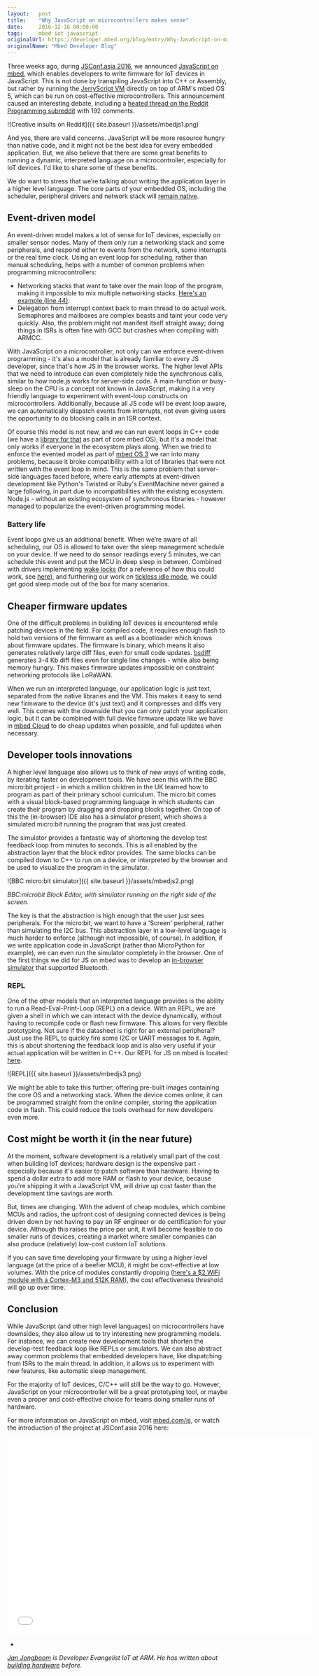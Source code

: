 ```yaml
---
layout:   post
title:    "Why JavaScript on microcontrollers makes sense"
date:     2016-12-16 00:00:00
tags:     mbed iot javascript
originalUrl: https://developer.mbed.org/blog/entry/Why-JavaScript-on-microcontrollers-makes/
originalName: "Mbed Developer Blog"
---
```


Three weeks ago, during [JSConf.asia 2016](http://jsconf.asia/), we announced [JavaScript on mbed](https://developer.mbed.org/javascript-on-mbed/), which enables developers to write firmware for IoT devices in JavaScript. This is not done by transpiling JavaScript into C++ or Assembly, but rather by running the [JerryScript VM](http://jerryscript.net) directly on top of ARM's mbed OS 5, which can be run on cost-effective microcontrollers. This announcement caused an interesting debate, including a [heated thread on the Reddit Programming subreddit](https://www.reddit.com/r/programming/comments/5etrbo/building_iot_devices_with_javascript_run_js_on_2/) with 192 comments.

<!--more-->

![Creative insults on Reddit]({{ site.baseurl }}/assets/mbedjs1.png)

And yes, there are valid concerns. JavaScript will be more resource hungry than native code, and it might not be the best idea for every embedded application. But, we also believe that there are some great benefits to running a dynamic, interpreted language on a microcontroller, especially for IoT devices. I'd like to share some of these benefits.

We do want to stress that we’re talking about writing the application layer in a higher level language. The core parts of your embedded OS, including the scheduler, peripheral drivers and network stack will [remain native](https://developer.mbed.org/blog/entry/Using-mbed-libraries-with-JerryScript/).

## Event-driven model

An event-driven model makes a lot of sense for IoT devices, especially on smaller sensor nodes. Many of them only run a networking stack and some peripherals, and respond either to events from the network, some interrupts or the real time clock. Using an event loop for scheduling, rather than manual scheduling, helps with a number of common problems when programming microcontrollers:

* Networking stacks that want to take over the main loop of the program, making it impossible to mix multiple networking stacks. [Here's an example (line 44)](https://developer.mbed.org/teams/mbed-x/code/SimpleBLE-Example/file/1e3a5f498574/main.cpp).
* Delegation from interrupt context back to main thread to do actual work. Semaphores and mailboxes are complex beasts and taint your code very quickly. Also, the problem might not manifest itself straight away; doing things in ISRs is often fine with GCC but crashes when compiling with ARMCC.

With JavaScript on a microcontroller, not only can we enforce event-driven programming - it's also a model that is already familiar to every JS developer, since that's how JS in the browser works. The higher level APIs that we need to introduce can even completely hide the synchronous calls, similar to how node.js works for server-side code. A main-function or busy-sleep on the CPU is a concept not known in JavaScript, making it a very friendly language to experiment with event-loop constructs on microcontrollers. Additionally, because all JS code will be event loop aware, we can automatically dispatch events from interrupts, not even giving users the opportunity to do blocking calls in an ISR context.

Of course this model is not new, and we can run event loops in C++ code (we have a [library for that](https://github.com/ARMmbed/mbed-events) as part of core mbed OS), but it's a model that only works if everyone in the ecosystem plays along. When we tried to enforce the evented model as part of [mbed OS 3](https://docs.mbed.com/docs/getting-started-mbed-os/en/latest/Full_Guide/MINAR/) we ran into many problems, because it broke compatibility with a lot of libraries that were not written with the event loop in mind. This is the same problem that server-side languages faced before, where early attempts at event-driven development like Python's Twisted or Ruby's EventMachine never gained a large following, in part due to incompatibilities with the existing ecosystem. Node.js - without an existing ecosystem of synchronous libraries - however managed to popularize the event-driven programming model.

### Battery life

Event loops give us an additional benefit. When we’re aware of all scheduling, our OS is allowed to take over the sleep management schedule on your device. If we need to do sensor readings every 5 minutes, we can schedule this event and put the MCU in deep sleep in between. Combined with drivers implementing [wake locks](https://developer.android.com/reference/android/os/PowerManager.WakeLock.html) (for a reference of how this could work, see [here](https://github.com/ARMmbed/mbed-hal-silabs/blob/master/source/sleep.c#L42)), and furthering our work on [tickless idle mode](https://github.com/ARMmbed/mbed-os/pull/2547), we could get good sleep mode out of the box for many scenarios.

## Cheaper firmware updates

One of the difficult problems in building IoT devices is encountered while patching devices in the field. For compiled code, it requires enough flash to hold two versions of the firmware as well as a bootloader which knows about firmware updates. The firmware is binary, which means it also generates relatively large diff files, even for small code updates. [bsdiff](http://www.daemonology.net/bsdiff/) generates 3-4 Kb diff files even for single line changes - while also being memory hungry. This makes firmware updates impossible on constraint networking protocols like LoRaWAN.

When we run an interpreted language, our application logic is just text, separated from the native libraries and the VM. This makes it easy to send new firmware to the device (it's just text) and it compresses and diffs very well. This comes with the downside that you can only patch your application logic, but it can be combined with full device firmware update like we have in [mbed Cloud](http://cloud.mbed.com) to do cheap updates when possible, and full updates when necessary.

## Developer tools innovations

A higher level language also allows us to think of new ways of writing code, by iterating faster on development tools. We have seen this with the BBC micro:bit project - in which a million children in the UK learned how to program as part of their primary school curriculum. The micro:bit comes with a visual block-based programming language in which students can create their program by dragging and dropping blocks together. On top of this the (in-browser) IDE also has a simulator present, which shows a simulated micro:bit running the program that was just created.

The simulator provides a fantastic way of shortening the develop test feedback loop from minutes to seconds. This is all enabled by the abstraction layer that the block editor provides. The same blocks can be compiled down to C++ to run on a device, or interpreted by the browser and be used to visualize the program in the simulator.



![BBC micro:bit simulator]({{ site.baseurl }}/assets/mbedjs2.png)

*BBC:microbit Block Editor, with simulator running on the right side of the screen.*

The key is that the abstraction is high enough that the user just sees peripherals. For the micro:bit, we want to have a 'Screen' peripheral, rather than simulating the I2C bus. This abstraction layer in a low-level language is much harder to enforce (although not impossible, of course). In addition, if we write application code in JavaScript (rather than MicroPython for example), we can even run the simulator completely in the browser. One of the first things we did for JS on mbed was to develop an [in-browser simulator](https://github.com/janjongboom/mbed-js-simulator) that supported Bluetooth.

### REPL

One of the other models that an interpreted language provides is the ability to run a Read-Eval-Print-Loop (REPL) on a device. With an REPL, we are given a shell in which we can interact with the device dynamically, without having to recompile code or flash new firmware. This allows for very flexible prototyping. Not sure if the datasheet is right for an external peripheral? Just use the REPL to quickly fire some I2C or UART messages to it. Again, this is about shortening the feedback loop and is also very useful if your actual application will be written in C++. Our REPL for JS on mbed is located [here](https://github.com/janjongboom/mbed-js-repl-example).


![REPL]({{ site.baseurl }}/assets/mbedjs3.png)

We might be able to take this further, offering pre-built images containing the core OS and a networking stack. When the device comes online, it can be programmed straight from the online compiler, storing the application code in flash. This could reduce the tools overhead for new developers even more.

## Cost might be worth it (in the near future)

At the moment, software development is a relatively small part of the cost when building IoT devices; hardware design is the expensive part - especially because it's easier to patch software than hardware. Having to spend a dollar extra to add more RAM or flash to your device, because you're shipping it with a JavaScript VM, will drive up cost faster than the development time savings are worth.

But, times are changing. With the advent of cheap modules, which combine MCUs and radios, the upfront cost of designing connected devices is being driven down by not having to pay an RF engineer or do certification for your device. Although this raises the price per unit, it will become feasible to do smaller runs of devices, creating a market where smaller companies can also produce (relatively) low-cost custom IoT solutions.

If you can save time developing your firmware by using a higher level language (at the price of a beefier MCU), it might be cost-effective at low volumes. With the price of modules constantly dropping ([here's a $2 WiFi module with a Cortex-M3 and 512K RAM](https://www.pine64.org/?page_id=917)), the cost effectiveness threshold will go up over time.

## Conclusion

While JavaScript (and other high level languages) on microcontrollers have downsides, they also allow us to try interesting new programming models. For instance, we can create new development tools that shorten the develop-test feedback loop like REPLs or simulators. We can also abstract away common problems that embedded developers have, like dispatching from ISRs to the main thread. In addition, it allows us to experiment with new features, like automatic sleep management.

For the majority of IoT devices, C/C++ will still be the way to go. However, JavaScript on your microcontroller will be a great prototyping tool, or maybe even a proper and cost-effective choice for teams doing smaller runs of hardware.

For more information on JavaScript on mbed, visit [mbed.com/js](http://mbed.com/js), or watch the introduction of the project at JSConf.asia 2016 here:

<iframe width="700" height="450" src="//www.youtube.com/embed/3HLRwcVqgFE" frameborder="0" allowfullscreen></iframe>

-

*[Jan Jongboom](https://twitter.com/janjongboom) is Developer Evangelist IoT at ARM. He has written about [building hardware](https://developer.mbed.org/blog/entry/Building-IoT-devices-scaling-from-10-1k/) before.*

